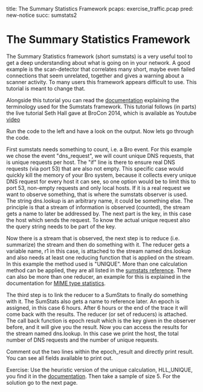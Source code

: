 title: The Summary Statistics Framework
pcaps: exercise_traffic.pcap
pred: new-notice 
succ: sumstats2

The Summary Statistics Framework
==================================

The Summary Statistics framework (short sumstats) is a very useful tool to get a deep understanding
about what 
is going on in your network. A good example is the scan-detector that correlates many short, 
maybe even failed connections that seem unrelated, together and gives a warning about
a scanner activity. To many users this framework appears difficult to use. This tutorial 
is meant to change that.

Alongside this tutorial you can read the 
[documentation](https://www.bro.org/sphinx/frameworks/sumstats.html) 
explaining the terminology used for the Sumstats framework. This tutorial follows (in parts)
the live tutorial Seth Hall gave at BroCon 2014, which is available as Youtube 
[video](https://youtu.be/9YsenekNaSI)


Run the code to the left and have a look on the output. Now lets go through the code.

First sumstats needs something to count, i.e. a Bro event. For this example we chose the event 
"dns\_request", we will count unique DNS requests, that is unique requests per host. 
The "if" line is there to ensure real DNS requests (via port 53) that are also not empty.
This specific case would quickly kill the memory of your Bro system, because it collects
every unique DNS request for every host it can see, so one option would be to limit this to port
53, non-empty requests and only local hosts. 
If it is a real request we want to observe something, that is where the sumstats observer is used. 
The string dns.lookup is an arbitrary name, it could be something else. The principle is that a stream
of information is observed (counted), the stream gets a name to later be addressed by.
The next part is the key, in this case the host which sends the request. To know the actual unique request
also the query string needs to be part of the key.

Now there is a stream that is observed, the next step is to reduce (i.e. summarize) the stream and then do 
something with it. The reducer  gets a variable name, r1 in this case, is attached to the stream named
dns.lookup and also needs at least one reducing function that is applied on the stream.
In this example the method used is "UNIQUE".
More than one calculation method can be applied, they are all listed in the 
[sumstats reference](https://www.bro.org/sphinx/scripts/base/frameworks/sumstats/main.bro.html#type-SumStats::Calculation).
There can also be more than one reducer, an example for this is explained in the documentation for
[MIME type statistics](https://www.bro.org/sphinx/mimestats/index.html).

The third step is to link the reducer to a SumStats to finally do something with it.
The SumStats also gets a name to reference later. An epoch is assigned, in this case 6 hours. 
After 6 hours or the end of the trace it will come back with the results. 
The reducer (or set of reducers) is attached. 
The call back function is epoch result which is the key given in the observer before, 
and it will give you the result. 
Now you can access the results for the stream named dns.lookup. In this case we print the host, 
the total number of DNS requests and the number of unique requests.

Comment out the two lines within the epoch\_result and directly print result. You can see
all fields available to print out.

Exercise: Use the heuristic version of the unique calculation, HLL\_UNIQUE, you find it 
in the [documentation](https://www.bro.org/sphinx/scripts/base/frameworks/sumstats/main.bro.html#type-SumStats::Calculation). Then take a sample of size 5. For the solution go to the next page.
